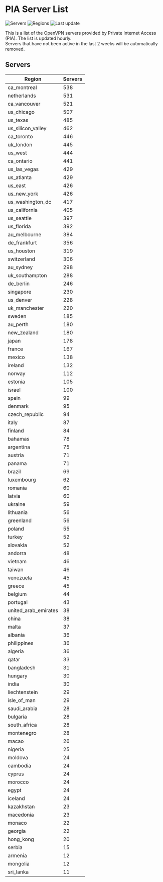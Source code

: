 # PIA Server List

![Servers](https://img.shields.io/badge/servers-15,015-blue)
![Regions](https://img.shields.io/badge/regions-97-blue)
![Last update](https://img.shields.io/badge/last_updated-Wed_May_01_02:02:24_UTC_2024-blue)

This is a list of the OpenVPN servers provided by Private Internet Access (PIA). The list is updated hourly. </br>
Servers that have not been active in the last 2 weeks will be automatically removed.

## Servers
| Region               | Servers |
|----------------------|---------|
| ca_montreal | 538 |
| netherlands | 531 |
| ca_vancouver | 521 |
| us_chicago | 507 |
| us_texas | 485 |
| us_silicon_valley | 462 |
| ca_toronto | 446 |
| uk_london | 445 |
| us_west | 444 |
| ca_ontario | 441 |
| us_las_vegas | 429 |
| us_atlanta | 429 |
| us_east | 426 |
| us_new_york | 426 |
| us_washington_dc | 417 |
| us_california | 405 |
| us_seattle | 397 |
| us_florida | 392 |
| au_melbourne | 384 |
| de_frankfurt | 356 |
| us_houston | 319 |
| switzerland | 306 |
| au_sydney | 298 |
| uk_southampton | 288 |
| de_berlin | 246 |
| singapore | 230 |
| us_denver | 228 |
| uk_manchester | 220 |
| sweden | 185 |
| au_perth | 180 |
| new_zealand | 180 |
| japan | 178 |
| france | 167 |
| mexico | 138 |
| ireland | 132 |
| norway | 112 |
| estonia | 105 |
| israel | 100 |
| spain | 99 |
| denmark | 95 |
| czech_republic | 94 |
| italy | 87 |
| finland | 84 |
| bahamas | 78 |
| argentina | 75 |
| austria | 71 |
| panama | 71 |
| brazil | 69 |
| luxembourg | 62 |
| romania | 60 |
| latvia | 60 |
| ukraine | 59 |
| lithuania | 56 |
| greenland | 56 |
| poland | 55 |
| turkey | 52 |
| slovakia | 52 |
| andorra | 48 |
| vietnam | 46 |
| taiwan | 46 |
| venezuela | 45 |
| greece | 45 |
| belgium | 44 |
| portugal | 43 |
| united_arab_emirates | 38 |
| china | 38 |
| malta | 37 |
| albania | 36 |
| philippines | 36 |
| algeria | 36 |
| qatar | 33 |
| bangladesh | 31 |
| hungary | 30 |
| india | 30 |
| liechtenstein | 29 |
| isle_of_man | 29 |
| saudi_arabia | 28 |
| bulgaria | 28 |
| south_africa | 28 |
| montenegro | 28 |
| macao | 26 |
| nigeria | 25 |
| moldova | 24 |
| cambodia | 24 |
| cyprus | 24 |
| morocco | 24 |
| egypt | 24 |
| iceland | 24 |
| kazakhstan | 23 |
| macedonia | 23 |
| monaco | 22 |
| georgia | 22 |
| hong_kong | 20 |
| serbia | 15 |
| armenia | 12 |
| mongolia | 12 |
| sri_lanka | 11 |